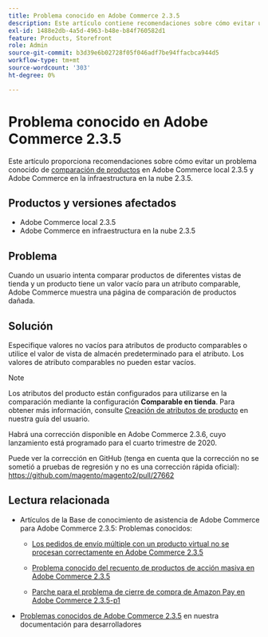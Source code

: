```yaml
---
title: Problema conocido en Adobe Commerce 2.3.5
description: Este artículo contiene recomendaciones sobre cómo evitar un problema conocido de [comparación de productos](https://experienceleague.adobe.com/en/docs/commerce-admin/stores-sales/shopper-tools/product-compare) en Adobe Commerce local 2.3.5 y Adobe Commerce en la infraestructura en la nube 2.3.5.
exl-id: 1488e2db-4a5d-4963-b48e-b84f760582d1
feature: Products, Storefront
role: Admin
source-git-commit: b3d39e6b02728f05f046adf7be94ffacbca944d5
workflow-type: tm+mt
source-wordcount: '303'
ht-degree: 0%

---
```


# Problema conocido en Adobe Commerce 2.3.5

Este artículo proporciona recomendaciones sobre cómo evitar un problema conocido de [comparación de productos](https://experienceleague.adobe.com/en/docs/commerce-admin/stores-sales/shopper-tools/product-compare) en Adobe Commerce local 2.3.5 y Adobe Commerce en la infraestructura en la nube 2.3.5.

## Productos y versiones afectados

* Adobe Commerce local 2.3.5
* Adobe Commerce en infraestructura en la nube 2.3.5

## Problema

Cuando un usuario intenta comparar productos de diferentes vistas de tienda y un producto tiene un valor vacío para un atributo comparable, Adobe Commerce muestra una página de comparación de productos dañada.

## Solución

Especifique valores no vacíos para atributos de producto comparables o utilice el valor de vista de almacén predeterminado para el atributo. Los valores de atributo comparables no pueden estar vacíos.

>[!NOTE]
>
>Los atributos del producto están configurados para utilizarse en la comparación mediante la configuración **Comparable en tienda**. Para obtener más información, consulte [Creación de atributos de producto](https://experienceleague.adobe.com/en/docs/commerce-admin/catalog/product-attributes/create/attribute-product-create#step-4-describe-the-storefront-properties) en nuestra guía del usuario.

Habrá una corrección disponible en Adobe Commerce 2.3.6, cuyo lanzamiento está programado para el cuarto trimestre de 2020.

Puede ver la corrección en GitHub (tenga en cuenta que la corrección no se sometió a pruebas de regresión y no es una corrección rápida oficial): <https://github.com/magento/magento2/pull/27662>

## Lectura relacionada

<ul><li>Artículos de la Base de conocimiento de asistencia de Adobe Commerce para Adobe Commerce 2.3.5: Problemas conocidos:<ul>
<li>
<p title="Los pedidos de envío múltiple con un producto virtual no se procesan correctamente en Adobe Commerce 2.3.5"><a href="/help/troubleshooting/miscellaneous/magento-2-3-5-known-issue-virtual-product-multi-ship-orders.md">Los pedidos de envío múltiple con un producto virtual no se procesan correctamente en Adobe Commerce 2.3.5</a></p>
</li>
<li><a href="/help/troubleshooting/miscellaneous/bulk-action-product-count-known-issue-in-magento-2-3-5.md">Problema conocido del recuento de productos de acción masiva en Adobe Commerce 2.3.5</a></li>
<li>
<p title="Parche para el problema de cierre de compra de Amazon Pay en Adobe Commerce 2.3.5-p1"><a href="/help/troubleshooting/payments/patch-for-amazon-pay-checkout-issue-in-magento-2-3-5-p1.md">Parche para el problema de cierre de compra de Amazon Pay en Adobe Commerce 2.3.5-p1</a></p>
</li>
</ul>
</li><li><a href="https://commerce-docs.github.io/devdocs-archive/2.3/guides/v2.3/release-notes/release-notes-2-3-5-commerce.html#known-issues">Problemas conocidos de Adobe Commerce 2.3.5</a> en nuestra documentación para desarrolladores</li></ul>
